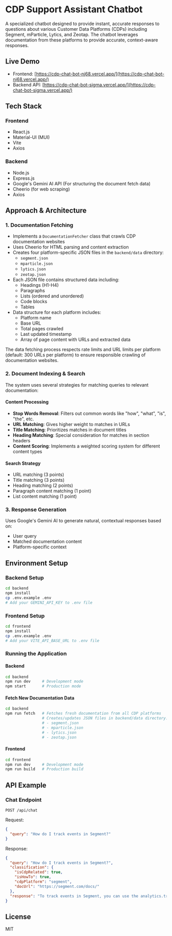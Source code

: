 # CDP Support Assistant Chatbot

A specialized chatbot designed to provide instant, accurate responses to questions about various Customer Data Platforms (CDPs) including Segment, mParticle, Lytics, and Zeotap. The chatbot leverages documentation from these platforms to provide accurate, context-aware responses.

## Live Demo

- Frontend: [https://cdp-chat-bot-nj68.vercel.app/](https://cdp-chat-bot-nj68.vercel.app/)
- Backend API: [https://cdp-chat-bot-sigma.vercel.app/](https://cdp-chat-bot-sigma.vercel.app/)

## Tech Stack

### Frontend

- React.js
- Material-UI (MUI)
- Vite
- Axios

### Backend

- Node.js
- Express.js
- Google's Gemini AI API (For structuring the document fetch data)
- Cheerio (for web scraping)
- Axios

## Approach & Architecture

### 1. Documentation Fetching

- Implements a `DocumentationFetcher` class that crawls CDP documentation websites
- Uses Cheerio for HTML parsing and content extraction
- Creates four platform-specific JSON files in the `backend/data` directory:
  - `segment.json`
  - `mparticle.json`
  - `lytics.json`
  - `zeotap.json`
- Each JSON file contains structured data including:
  - Headings (H1-H4)
  - Paragraphs
  - Lists (ordered and unordered)
  - Code blocks
  - Tables
- Data structure for each platform includes:
  - Platform name
  - Base URL
  - Total pages crawled
  - Last updated timestamp
  - Array of page content with URLs and extracted data

The data fetching process respects rate limits and URL limits per platform (default: 300 URLs per platform) to ensure responsible crawling of documentation websites.

### 2. Document Indexing & Search

The system uses several strategies for matching queries to relevant documentation:

#### Content Processing

- **Stop Words Removal**: Filters out common words like "how", "what", "is", "the", etc.
- **URL Matching**: Gives higher weight to matches in URLs
- **Title Matching**: Prioritizes matches in document titles
- **Heading Matching**: Special consideration for matches in section headers
- **Content Scoring**: Implements a weighted scoring system for different content types

#### Search Strategy

- URL matching (3 points)
- Title matching (3 points)
- Heading matching (2 points)
- Paragraph content matching (1 point)
- List content matching (1 point)

### 3. Response Generation

Uses Google's Gemini AI to generate natural, contextual responses based on:

- User query
- Matched documentation content
- Platform-specific context

## Environment Setup

### Backend Setup

```bash
cd backend
npm install
cp .env.example .env
# Add your GEMINI_API_KEY to .env file
```

### Frontend Setup

```bash
cd frontend
npm install
cp .env.example .env
# Add your VITE_API_BASE_URL to .env file
```

### Running the Application

#### Backend

```bash
cd backend
npm run dev     # Development mode
npm start       # Production mode
```

#### Fetch New Documentation Data

```bash
cd backend
npm run fetch   # Fetches fresh documentation from all CDP platforms
                # Creates/updates JSON files in backend/data directory:
                # - segment.json
                # - mparticle.json
                # - lytics.json
                # - zeotap.json
```

#### Frontend

```bash
cd frontend
npm run dev     # Development mode
npm run build   # Production build
```

## API Example

### Chat Endpoint

`POST /api/chat`

Request:

```json
{
  "query": "How do I track events in Segment?"
}
```

Response:

````json
{
  "query": "How do I track events in Segment?",
  "classification": {
    "isCdpRelated": true,
    "isHowTo": true,
    "cdpPlatform": "segment",
    "docUrl": "https://segment.com/docs/"
  },
  "response": "To track events in Segment, you can use the analytics.track() method. Here's how:\n\n```javascript\nanalytics.track('Event Name', {\n  property1: 'value1',\n  property2: 'value2'\n});\n```\n\nKey steps:\n1. Initialize the Segment analytics.js library\n2. Call track() with your event name\n3. Add relevant properties as an object\n\nThe event will be sent to all your configured destinations automatically."
}
````

## License

MIT
